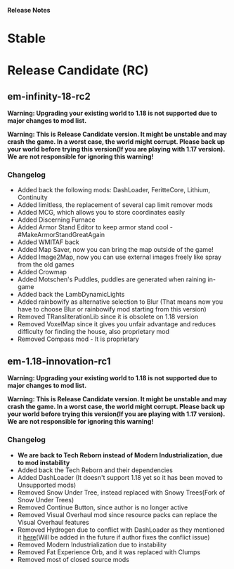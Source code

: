 <b align="center">Release Notes</b>

# Stable

# Release Candidate (RC)
## em-infinity-18-rc2
**Warning: Upgrading your existing world to 1.18 is not supported due to major changes to mod list.**

**Warning: This is Release Candidate version. It might be unstable and may crash the game. In a worst case, the world might corrupt. Please back up your world before trying this version(If you are playing with 1.17 version). We are not responsible for ignoring this warning!**

### Changelog
* Added back the following mods: DashLoader, FeritteCore, Lithium, Continuity
* Added limitless, the replacement of several cap limit remover mods
* Added MCG, which allows you to store coordinates easily
* Added Discerning Furnace
* Added Armor Stand Editor to keep armor stand cool - #MakeArmorStandGreatAgain
* Added WMITAF back
* Added Map Saver, now you can bring the map outside of the game!
* Added Image2Map, now you can use external images freely like spray from the old games
* Added Crowmap
* Added Motschen's Puddles, puddles are generated when raining in-game
* Added back the LambDynamicLights
* Added rainbowify as alternative selection to Blur (That means now you have to choose Blur or rainbowify mod starting from this version)
* Removed TRansliterationLib since it is obsolete on 1.18 version
* Removed VoxelMap since it gives you unfair advantage and reduces difficulty for finding the house, also proprietary mod
* Removed Compass mod - It is proprietary

## em-1.18-innovation-rc1
**Warning: Upgrading your existing world to 1.18 is not supported due to major changes to mod list.**

**Warning: This is Release Candidate version. It might be unstable and may crash the game. In a worst case, the world might corrupt. Please back up your world before trying this version(If you are playing with 1.17 version). We are not responsible for ignoring this warning!**

### Changelog
* **We are back to Tech Reborn instead of Modern Industrialization, due to mod instability**
* Added back the Tech Reborn and their dependencies
* Added DashLoader (It doesn't support 1.18 yet so it has been moved to Unsupported mods)
* Removed Snow Under Tree, instead replaced with Snowy Trees(Fork of Snow Under Trees)
* Removed Continue Button, since author is no longer active
* Removed Visual Overhaul mod since resource packs can replace the Visual Overhaul features
* Removed Hydrogen due to conflict with DashLoader as they mentioned it [here](https://github.com/alphaqu/DashLoader/issues/35)(Will be added in the future if author fixes the conflict issue)
* Removed Modern Industrialization due to instability
* Removed Fat Experience Orb, and it was replaced with Clumps
* Removed most of closed source mods
